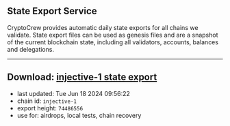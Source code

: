 ## State Export Service
CryptoCrew provides automatic daily state exports for all chains we validate. State export files can be used as genesis files and are a snapshot of the current blockchain state, including all validators, accounts, balances and delegations.

---
**Download: [injective-1 state export](https://dl-eu2.ccvalidators.com/SERVICE/injective/injective-1_export_74486556.json)**
---

- last updated: Tue Jun 18 2024 09:56:22
- chain id: `injective-1`
- export height: `74486556`
- use for: airdrops, local tests, chain recovery
